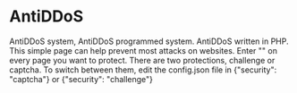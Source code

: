 # AntiDDoS
AntiDDoS system, AntiDDoS programmed system. AntiDDoS written in PHP.
This simple page can help prevent most attacks on websites. 
Enter "<?php include ('antiddos.php'); ?>" on every page you want to protect. 
There are two protections, challenge or captcha. 
To switch between them, edit the config.json file in {"security": "captcha"} or {"security": "challenge"}
